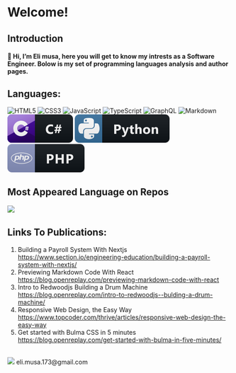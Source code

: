 # Welcome!

## Introduction
<h4>👋 Hi, I’m Eli musa, here you will get to know my intrests as a Software Engineer. Bolow is my set of programming languages analysis and author pages. </h4>

## Languages:
![HTML5](https://img.shields.io/badge/html5-%23E34F26.svg?style=for-the-badge&logo=html5&logoColor=white)
![CSS3](https://img.shields.io/badge/css3-%231572B6.svg?style=for-the-badge&logo=css3&logoColor=white)
![JavaScript](https://img.shields.io/badge/javascript-%23323330.svg?style=for-the-badge&logo=javascript&logoColor=%23F7DF1E)
![TypeScript](https://img.shields.io/badge/typescript-%23007ACC.svg?style=for-the-badge&logo=typescript&logoColor=white)
![GraphQL](https://img.shields.io/badge/-GraphQL-E10098?style=for-the-badge&logo=graphql&logoColor=white)
![Markdown](https://img.shields.io/badge/markdown-%23000000.svg?style=for-the-badge&logo=markdown&logoColor=white)
<img src="https://raw.githubusercontent.com/MikeCodesDotNET/ColoredBadges/master/svg/dev/languages/csharp.svg" alt="csharp" style="max-width: 100%;"> <img src="https://raw.githubusercontent.com/MikeCodesDotNET/ColoredBadges/master/svg/dev/languages/python.svg" alt="python" style="max-width: 100%;"> <img src="https://raw.githubusercontent.com/MikeCodesDotNET/ColoredBadges/master/svg/dev/languages/php.svg" alt="php" style="max-width: 100%;">

## Most Appeared Language on Repos
  <img src="https://github-readme-stats.vercel.app/api/top-langs/?username=wsfuller&hide=php&title_color=ffffff&text_color=c9cacc&icon_color=4AB197&bg_color=1A2B34" />

## Links To Publications:
1. Building a Payroll System With Nextjs
https://www.section.io/engineering-education/building-a-payroll-system-with-nextjs/
2. Previewing Markdown Code With React
https://blog.openreplay.com/previewing-markdown-code-with-react
3. Intro to Redwoodjs Building a Drum Machine
https://blog.openreplay.com/intro-to-redwoodjs--bulding-a-drum-machine/
4. Responsive Web Design, the Easy Way
https://www.topcoder.com/thrive/articles/responsive-web-design-the-easy-way
5. Get started with Bulma CSS in 5 minutes
https://blog.openreplay.com/get-started-with-bulma-in-five-minutes/
    
</br>
<img src="https://img.shields.io/badge/Gmail-D14836?style=for-the-badge&logo=gmail&logoColor=white">
eli.musa.173@gmail.com


